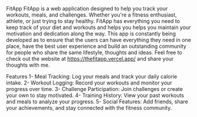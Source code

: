 FitApp
FitApp is a web application designed to help you track your workouts, meals, and challenges. Whether you're a fitness enthusiast, athlete, or just trying to stay healthy.
FitApp has everything you need to keep track of your diet and workouts and helps you helps you maintain your motivation and dedication along the way.
This app is constantly being developed as to ensure that the users can have everything they need in one place, have the best user experience and build an outstanding community for people who share the same lifestyle, thoughts and ideas.
Feel free to check out the website at https://thefitapp.vercel.app/ and share your thoughts with me.

Features 
1- Meal Tracking: Log your meals and track your daily calorie intake.
2- Workout Logging: Record your workouts and monitor your progress over time.
3- Challenge Participation: Join challenges or create your own to stay motivated.
4- Training History: View your past workouts and meals to analyze your progress.
5- Social Features: Add friends, share your achievements, and stay connected with the fitness community.


